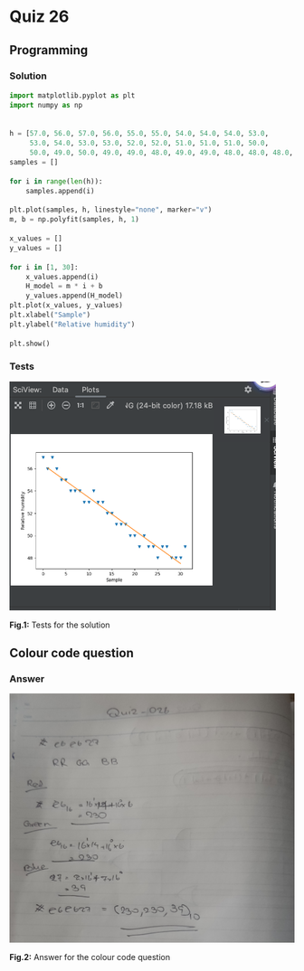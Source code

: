 # Quiz 26
## Programming
### Solution
```.py
import matplotlib.pyplot as plt
import numpy as np


h = [57.0, 56.0, 57.0, 56.0, 55.0, 55.0, 54.0, 54.0, 54.0, 53.0,
     53.0, 54.0, 53.0, 53.0, 52.0, 52.0, 51.0, 51.0, 51.0, 50.0,
     50.0, 49.0, 50.0, 49.0, 49.0, 48.0, 49.0, 49.0, 48.0, 48.0, 48.0, 49.0]
samples = []

for i in range(len(h)):
    samples.append(i)

plt.plot(samples, h, linestyle="none", marker="v")
m, b = np.polyfit(samples, h, 1)

x_values = []
y_values = []

for i in [1, 30]:
    x_values.append(i)
    H_model = m * i + b
    y_values.append(H_model)
plt.plot(x_values, y_values)
plt.xlabel("Sample")
plt.ylabel("Relative humidity")

plt.show()
```


### Tests
![](https://github.com/thumulakaru/Unit-2--repo/blob/main/Quizzes/Quiz_026_Tests.png)

**Fig.1:** Tests for the solution

## Colour code question
### Answer
![](https://github.com/thumulakaru/Unit-2--repo/blob/main/Quizzes/Quiz_026_Colour_Question.jpg)

**Fig.2:** Answer for the colour code question
